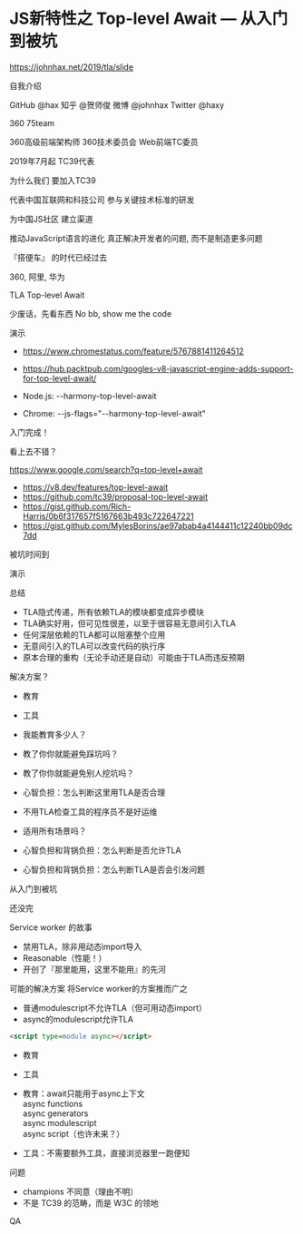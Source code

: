 JS新特性之
Top-level Await
— 从入门到被坑
====================
https://johnhax.net/2019/tla/slide

自我介绍

GitHub @hax
知乎 @贺师俊
微博 @johnhax
Twitter @haxy

360
75team

360高级前端架构师
360技术委员会
Web前端TC委员

2019年7月起
TC39代表

为什么我们
要加入TC39

代表中国互联网和科技公司
参与关键技术标准的研发

为中国JS社区
建立渠道

推动JavaScript语言的进化
真正解决开发者的问题,
而不是制造更多问题

『搭便车』
的时代已经过去

360,
阿里,
华为

TLA
Top-level Await

少废话，先看东西
No bb, show me the code

演示

- https://www.chromestatus.com/feature/5767881411264512
- https://hub.packtpub.com/googles-v8-javascript-engine-adds-support-for-top-level-await/

- Node.js: --harmony-top-level-await
- Chrome: --js-flags="--harmony-top-level-await"

入门完成！

看上去不错？

https://www.google.com/search?q=top-level+await

- https://v8.dev/features/top-level-await
- https://github.com/tc39/proposal-top-level-await
- https://gist.github.com/Rich-Harris/0b6f317657f5167663b493c722647221
- https://gist.github.com/MylesBorins/ae97abab4a4144411c12240bb09dc7dd

被坑时间到

演示

总结

- TLA隐式传递，所有依赖TLA的模块都变成异步模块
- TLA确实好用，但可见性很差，以至于很容易无意间引入TLA
- 任何深层依赖的TLA都可以阻塞整个应用
- 无意间引入的TLA可以改变代码的执行序
- 原本合理的重构（无论手动还是自动）可能由于TLA而违反预期

解决方案？

- 教育
- 工具

- 我能教育多少人？
- 教了你你就能避免踩坑吗？
- 教了你你就能避免别人挖坑吗？
- 心智负担：怎么判断这里用TLA是否合理

- 不用TLA检查工具的程序员不是好运维
- 适用所有场景吗？
- 心智负担和背锅负担：怎么判断是否允许TLA
- 心智负担和背锅负担：怎么判断TLA是否会引发问题

从入门到被坑

还没完

Service worker 的故事

- 禁用TLA，除非用动态import导入
- Reasonable（性能！）
- 开创了『那里能用，这里不能用』的先河

可能的解决方案
将Service worker的方案推而广之

- 普通modulescript不允许TLA（但可用动态import）
- async的modulescript允许TLA

```html
<script type=module async></script>
```

- 教育
- 工具

- 教育：await只能用于async上下文<br>async functions<br>async generators<br>async modulescript<br>async script（也许未来？）
- 工具：不需要额外工具，直接浏览器里一跑便知

问题

- champions 不同意（理由不明）
- 不是 TC39 的范畴，而是 W3C 的领地

QA
